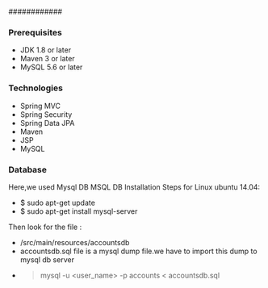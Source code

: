 ############

### Prerequisites

- JDK 1.8 or later
- Maven 3 or later
- MySQL 5.6 or later

### Technologies

- Spring MVC
- Spring Security
- Spring Data JPA
- Maven
- JSP
- MySQL

### Database

Here,we used Mysql DB
MSQL DB Installation Steps for Linux ubuntu 14.04:

- $ sudo apt-get update
- $ sudo apt-get install mysql-server

Then look for the file :

- /src/main/resources/accountsdb
- accountsdb.sql file is a mysql dump file.we have to import this dump to mysql db server
- > mysql -u <user_name> -p accounts < accountsdb.sql
